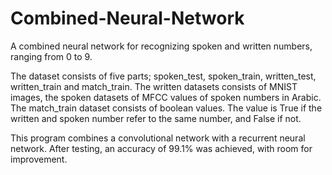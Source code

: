 # Combined-Neural-Network
A combined neural network for recognizing spoken and written numbers, ranging from 0 to 9.

The dataset consists of five parts; spoken_test, spoken_train, written_test, written_train and match_train. The written datasets consists of MNIST images, the spoken datasets of MFCC values of spoken numbers in Arabic. The match_train dataset consists of boolean values. The value is True if the written and spoken number refer to the same number, and False if not.

This program combines a convolutional network with a recurrent neural network. After testing, an accuracy of 99.1% was achieved, with room for improvement.


